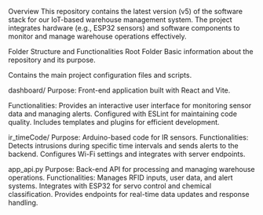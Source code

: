 Overview
This repository contains the latest version (v5) of the software stack for our IoT-based warehouse management system. The project integrates hardware (e.g., ESP32 sensors) and software components to monitor and manage warehouse operations effectively.

Folder Structure and Functionalities
Root Folder
 Basic information about the repository and its purpose.

Contains the main project configuration files and scripts.

dashboard/
Purpose: Front-end application built with React and Vite.

Functionalities:
Provides an interactive user interface for monitoring sensor data and managing alerts.
Configured with ESLint for maintaining code quality.
Includes templates and plugins for efficient development.


ir_timeCode/
Purpose: Arduino-based code for IR sensors.
Functionalities:
Detects intrusions during specific time intervals and sends alerts to the backend.
Configures Wi-Fi settings and integrates with server endpoints.


app_api.py
Purpose: Back-end API for processing and managing warehouse operations.
Functionalities:
Manages RFID inputs, user data, and alert systems.
Integrates with ESP32 for servo control and chemical classification.
Provides endpoints for real-time data updates and response handling.

